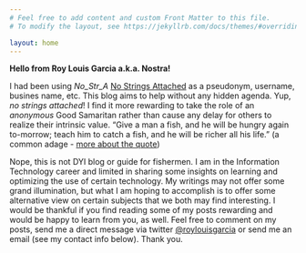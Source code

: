 ```yaml
---
# Feel free to add content and custom Front Matter to this file.
# To modify the layout, see https://jekyllrb.com/docs/themes/#overriding-theme-defaults

layout: home
---
```


**Hello from Roy Louis Garcia a.k.a. Nostra!**

I had been using *No_Str_A* [No Strings Attached](/2011/02/11/nostradmsx.html) as a pseudonym, username, busines name, etc. This blog aims to help without any hidden agenda. Yup, *no strings attached*! I find it more rewarding to take the role of an *anonymous* Good Samaritan rather than cause any delay for others to realize their intrinsic value. “Give a man a fish, and he will be hungry again to-morrow; teach him to catch a fish, and he will be richer all his life.” (a common adage - [more about the quote](https://quoteinvestigator.com/2015/08/28/fish/))

Nope, this is not DYI blog or guide for fishermen. I am in the Information Technology career and limited in sharing some insights on learning and optimizing the use of certain technology. My writings may not offer some grand illumination, but what I am hoping to accomplish is to offer some alternative view on certain subjects that we both may find interesting. I would be thankful if you find reading some of my posts rewarding and would be happy to learn from you, as well. Feel free to comment on my posts, send me a direct message via twitter [@roylouisgarcia](https://twitter.com/roylouisgarcia) or send me an email (see my contact info below). Thank you.

<style type="text/css">
.image-left {
  padding-right: 30px;
  width: 160px;
  display: block;
  margin-left: auto;
  margin-right: auto;
  float: left;
}

.image-right {
  padding-left: 30px;
  display: block;
  margin-left: auto;
  margin-right: auto;
  float: right;
}
</style>